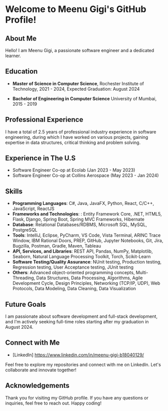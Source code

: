 
# Welcome to Meenu Gigi's GitHub Profile!

## About Me

Hello! I am Meenu Gigi, a passionate software engineer and a dedicated learner. 

## Education

- **Master of Science in Computer Science**, 
  Rochester Institute of Technology, 2021 - 2024, 
  Expected Graduation: August 2024

- **Bachelor of Engineering in Computer Science**
  University of Mumbai, 2015 - 2019

## Professional Experience

I have a total of 2.5 years of professional industry experience in software engineering, during which I have worked on various projects, gaining expertise in data structures, critical thinking and problem solving. 

## Experience in The U.S
- Software Engineer Co-op at Ecolab (Jan 2023 - May 2023)
- Software Engineer Co-op at Collins Aerospace (May 2023 - Jan 2024)


## Skills

- **Programming Languages**:  C#, Java, JavaFX, Python, React, C/C++, JavaScript, ReactJS
- **Frameworks and Technologies**:  : Entity Framework Core, .NET, HTML5, Flask, Django, Spring Boot, Spring MVC Frameworks, Hibernate
- **Database**: Relational Databases/RDBMS, Microsoft SQL, MySQL, PostgreSQL
- **Tools**: IntelliJ, Eclipse, PyCharm, VS Code, Vista Terminal, ARINC Trace Window, IBM Rational Doors, PREP, GitHub, Jupyter Notebooks, Git, Jira, Bugzilla, Postman, Gradle, Maven, Tableau
- **API, Services, and Libraries**: REST API, Pandas, NumPy, Matplotlib, Seaborn, Natural Language Processing Toolkit, Torch, Scikit-Learn
- **Software Testing/Quality Assurance**: NUnit testing, Production testing, Regression testing, User Acceptance testing, JUnit testing
- **Others**: Advanced object-oriented programming concepts, Multi-Threading, Data Structures, Data Processing, Algorithms, Agile Development Cycle, Design Principles, Networking (TCP/IP, UDP), Web Protocols, Data Modeling, Data Cleaning, Data Visualization


## Future Goals
I am passionate about software development and full-stack development, and I'm actively seeking full-time roles starting after my graduation in August 2024.


## Connect with Me

- [LinkedIn] https://www.linkedin.com/in/meenu-gigi-b18040129/

Feel free to explore my repositories and connect with me on LinkedIn. Let's collaborate and innovate together!

## Acknowledgements

Thank you for visiting my GitHub profile. If you have any questions or inquiries, feel free to reach out. Happy coding!

